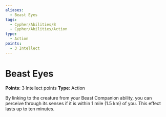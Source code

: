 ```yaml
---
aliases:
  - Beast Eyes
tags:
  - Cypher/Abilities/B
  - Cypher/Abilities/Action
type:
  - Action
points:
  - 3 Intellect
---
```


# Beast Eyes

**Points**: 3 Intellect points
**Type**: Action

By linking to the creature from your Beast Companion ability, you can perceive through its senses if it is within 1 mile (1.5 km) of you. This effect lasts up to ten minutes.

